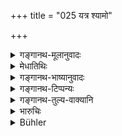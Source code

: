 +++
title = "025 यत्र श्यामो"

+++

<details><summary>गङ्गानथ-मूलानुवादः</summary>

Where dark-complexioned and red-eyed Punishment stalks about, destroying sins, there the people are not misled, provided that the Governor discerns rightly.—(25)
</details>

<details><summary>मेधातिथिः</summary>

एतद् द्वयं मनुष्याणां प्रशस्ततमम् । अतस् तेनासता रूपकभङ्ग्या स्तौति । द्विरूपो दण्डः- दुःखदो भयदश् च । भयहेतुत्वं **श्याम**तया, दुःखहेतुत्वं **लोहिताक्ष**त्वेन । 

- परिसमाप्ता दण्डस्तुतिः । दण्डो ऽवश्यं कर्तव्यः । स च देशाद्यपेक्षयेति । अन्यः सर्वो ऽर्थवादः । 

- **नेता चेत्** । **नेता** दण्डस्य नायकः । स **चेत् साधु पश्यति,** सुनिरूपितं देशकालादिकं कृत्वा पालयति । **तत्र प्रजा न मुह्यन्ति** न केनचिद् दोषेण युज्यन्ते ॥ ७.२५ ॥
</details>

<details><summary>गङ्गानथ-भाष्यानुवादः</summary>

These two are most praiseworthy for men (?). The author eulogises punishment by means of an imaginary metaphor.

Punishment is of two kinds—one kind inspires fear, and another brings pain; the former is indicated by the ‘*dark completion*’ and the latter by the ‘*red eyes*’.

The praise of punishment has been furnished.

Punishment should be inflicted, but with due consideration of the exigencies of time, place &c. Apart from this all else is purely commendatory.

‘*Provided that the governor*—he who metes out the punishment —‘*discerns rightly*’; *i.e*., rules over the people after due consideration of time, place &c.—‘*the people are not misled*’— do not become affected by any evil.—(25).
</details>

<details><summary>गङ्गानथ-टिप्पन्यः</summary>

This verse is quoted in *Vivādaratnākara*, (p. 646), which adds the
following explanation:—‘In the kingdom where the dark-complexioned
red-eyed Personification of Punishment is active, the people
prosper,—provided that the administrator, the ruler, judges
rightly’;—and in *Vivādacintāmāṇi* (p. 261), which explains
‘*netā......paśyati*’, ‘if the administator of justice judges rightly.’
</details>

<details><summary>गङ्गानथ-तुल्य-वाक्यानि</summary>

*Mahābhārata* (12.15.11).—(Same as Manu.)

*Viṣṇu* (3.95).—‘Where punishment with a black hue and red eyes advances
with irresistible might, the king deciding causes justly,—there the
people will prosper.’
</details>

<details><summary>भारुचिः</summary>

एतद्रूपं मनुष्याणां प्रशस्तम् अभीष्टं चातस् तेनासता रूपकं कृत्वा स्तौति । अथ वा द्विरूपो दण्डः कुःखदो भयदश् चेति । यतस् तस्य द्वाभ्यां रूपाभ्यां स्तूयते भयहेतुत्वं श्यामतया दुःखहेतुत्वं च लोहिताक्षत्वेनेति, देवतारूपं वेदं शास्त्रप्रत्यक्षं यथाभूतम् अनेनानूद्यते । समाप्ता दण्डस्तुतिः ॥ ७.२५ ॥
</details>

<details><summary>Bühler</summary>

025	But where Punishment with a black hue and red eyes stalks about, destroying sinners, there the subjects are not disturbed, provided that he who inflicts it discerns well.
</details>
